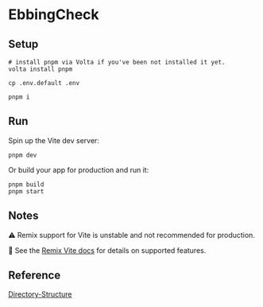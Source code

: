 # EbbingCheck

## Setup

```shell
# install pnpm via Volta if you've been not installed it yet.
volta install pnpm

cp .env.default .env

pnpm i
```

## Run

Spin up the Vite dev server:

```shell
pnpm dev
```

Or build your app for production and run it:

```shell
pnpm build
pnpm start
```

## Notes

⚠️ Remix support for Vite is unstable and not recommended for production.

📖 See the [Remix Vite docs][remix-vite-docs] for details on supported features.

## Reference

[remix-vite-docs]: https://remix.run/docs/en/main/future/vite

[Directory-Structure](https://zenn.dev/mackay/articles/70e84e04484b64)
